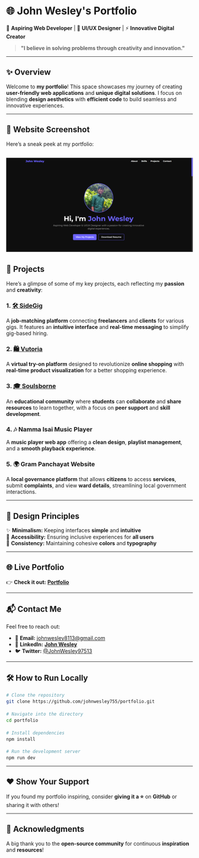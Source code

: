 # 🌐 **John Wesley's Portfolio**  

🚀 **Aspiring Web Developer** | 🎨 **UI/UX Designer** | ⚡ **Innovative Digital Creator**  

> **"I believe in solving problems through creativity and innovation."**  

---

## ✨ **Overview**  
Welcome to **my portfolio**! This space showcases my journey of creating **user-friendly web applications** and **unique digital solutions**. I focus on blending **design aesthetics** with **efficient code** to build seamless and innovative experiences.  

---

## 📸 **Website Screenshot**  
Here’s a sneak peek at my portfolio:  

![Portfolio Screenshot](./portfolio/src/assets/screenshot.png)  
---

## 📁 **Projects**  
Here’s a glimpse of some of my key projects, each reflecting my **passion** and **creativity**:  

### 1. [🛠️ **SideGig**](https://side-gig-website.web.app/)  
A **job-matching platform** connecting **freelancers** and **clients** for various gigs. It features an **intuitive interface** and **real-time messaging** to simplify gig-based hiring.  

### 2. [🛍️ **Vutoria**](https://vutoria-60389.web.app/)  
A **virtual try-on platform** designed to revolutionize **online shopping** with **real-time product visualization** for a better shopping experience.  

### 3. [🎓 **Soulsborne**](https://soulsborne-bba5f.web.app/)  
An **educational community** where **students** can **collaborate** and **share resources** to learn together, with a focus on **peer support** and **skill development**.  

### 4. 🎶 **Namma Isai Music Player**  
A **music player web app** offering a **clean design**, **playlist management**, and a **smooth playback experience**.  

### 5. 🌍 **Gram Panchayat Website**  
A **local governance platform** that allows **citizens** to access **services**, submit **complaints**, and view **ward details**, streamlining local government interactions.  

---

## 🎨 **Design Principles**  
✨ **Minimalism:** Keeping interfaces **simple** and **intuitive**  
🌈 **Accessibility:** Ensuring inclusive experiences for **all users**  
🔄 **Consistency:** Maintaining cohesive **colors** and **typography**  

---

## 🌐 **Live Portfolio**  
👉 **Check it out:** [**Portfolio**](https://johnwesley.netlify.app/)  

---

## 📬 **Contact Me**  
Feel free to reach out:  

- 📧 **Email:** [johnwesley8113@gmail.com](mailto:johnwesley8113@gmail.com)  
- 💼 **LinkedIn:** [**John Wesley**](https://www.linkedin.com/in/john-wesley-6707ab258/)  
- 🐦 **Twitter:** [@JohnWesley97513](https://twitter.com/JohnWesley97513)  

---

## 🛠️ **How to Run Locally**  
```bash
# Clone the repository
git clone https://github.com/johnwesley755/portfolio.git

# Navigate into the directory
cd portfolio

# Install dependencies
npm install

# Run the development server
npm run dev
```

---

## ❤️ **Show Your Support**  
If you found my portfolio inspiring, consider **giving it a ⭐** on **GitHub** or sharing it with others!  

---

## 🙏 **Acknowledgments**  
A big thank you to the **open-source community** for continuous **inspiration** and **resources**!  
